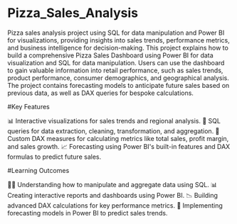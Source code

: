 # Pizza_Sales_Analysis
Pizza sales analysis project using SQL for data manipulation and Power BI for visualizations, providing insights into sales trends, performance metrics, and business intelligence for decision-making. 
This project explains how to build a comprehensive Pizza Sales Dashboard using Power BI for data visualization and SQL for data manipulation. 
Users can use the dashboard to gain valuable information into retail performance, such as sales trends, product performance, consumer demographics, and geographical analysis.
The project contains forecasting models to anticipate future sales based on previous data, as well as DAX queries for bespoke calculations.

#Key Features
 
 📊 Interactive visualizations for sales trends and regional analysis.
    💾 SQL queries for data extraction, cleaning, transformation, and aggregation.
    🔢 Custom DAX measures for calculating metrics like total sales, profit margin, and sales growth.
    📈 Forecasting using Power BI's built-in features and DAX formulas to predict future sales.

#Learning Outcomes

 🧑‍💻 Understanding how to manipulate and aggregate data using SQL.
    📊 Creating interactive reports and dashboards using Power BI.
    📉 Building advanced DAX calculations for key performance metrics.
    🔮 Implementing forecasting models in Power BI to predict sales trends.


